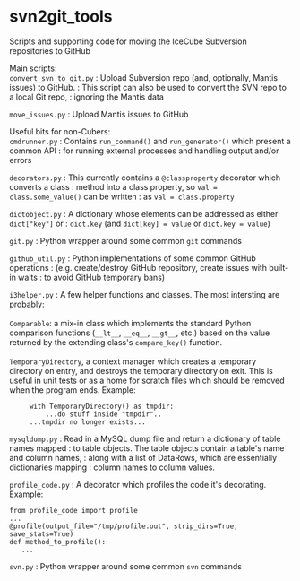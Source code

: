 # svn2git_tools
Scripts and supporting code for moving the IceCube Subversion repositories
to GitHub

Main scripts:<br/>
`convert_svn_to_git.py`
: Upload Subversion repo (and, optionally, Mantis issues) to GitHub.
: This script can also be used to convert the SVN repo to a local Git repo,
: ignoring the Mantis data

`move_issues.py`
: Upload Mantis issues to GitHub

Useful bits for non-Cubers:<br/>
`cmdrunner.py`
: Contains `run_command()` and `run_generator()` which present a common API
: for running external processes and handling output and/or errors

`decorators.py`
: This currently contains a `@classproperty` decorator which converts a class
: method into a class property, so `val = class.some_value()` can be written
: as `val = class.property`

`dictobject.py`
: A dictionary whose elements can be addressed as either `dict["key"]` or
: `dict.key` (and `dict[key] = value` or `dict.key = value`)

`git.py`
: Python wrapper around some common `git` commands

`github_util.py`
: Python implementations of some common GitHub operations
: (e.g. create/destroy GitHub repository, create issues with built-in waits
: to avoid GitHub temporary bans)

`i3helper.py`
: A few helper functions and classes.  The most intersting are probably:<br>
<br>
`Comparable`: a mix-in class which implements the standard Python comparison
functions (`__lt__`, `__eq__`, `__gt__`, etc.) based on the value returned
by the extending class's `compare_key()` function.<br>
<br>
`TemporaryDirectory`, a context manager which creates a temporary directory
on entry, and destroys the temporary directory on exit.  This is useful in
unit tests or as a home for scratch files which should be removed when the
program ends.  Example:
```
     with TemporaryDirectory() as tmpdir:
         ...do stuff inside "tmpdir"..
     ...tmpdir no longer exists...
```

`mysqldump.py`
: Read in a MySQL dump file and return a dictionary of table names mapped
: to table objects.  The table objects contain a table's name and column names,
: along with a list of DataRows, which are essentially dictionaries mapping
: column names to column values.

`profile_code.py`
: A decorator which profiles the code it's decorating.  Example:
```
from profile_code import profile
...
@profile(output_file="/tmp/profile.out", strip_dirs=True, save_stats=True)
def method_to_profile():
   ...
```

`svn.py`
: Python wrapper around some common `svn` commands
